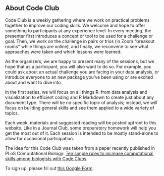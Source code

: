 
## About Code Club

Code Club is a weekly gathering where we work on practical problems together to improve our coding skills.
We welcome and hope to offer something to participants at any experience level.
In every meeting, the presenter first introduces a concept or
tool to be used for a challenge or goal. Then, we work on the challenge in pairs or trios
(in Zoom "breakout rooms" while things are online), and finally,
we reconvene to see what approaches were taken and which lessons were learned.  

As the organizers, we are happy to present many of the sessions,
but we hope that as a participant, you will also want to do so.
For example, you could ask about an actual challenge you are facing in your data analysis,
or introduce everyone to an new package you've been using or are excited about and want to dive into.

In the first series, we will focus on all things R: from data analysis and visualization to
efficient coding and R Markdown to create just about any document type.
There will be no specific topic of analysis; instead, we will focus on building general skills
and see them applied to a wide variety of topics.  

Each week, materials and suggested reading will be posted upfront to this website.
Like in a Journal Club, some preparatory homework will help you get the most out of it.
Each session is intended to be mostly stand-alone to allow for occasional participation.

The idea for this Code Club was taken from a paper recently published in PLoS Computational Biology:
[Ten simple rules to increase computational skills among biologists with Code Clubs](https://journals.plos.org/ploscompbiol/article?id=10.1371/journal.pcbi.1008119).

To sign up, please fill out [this Google Form](link.to.form).

<br/> <br/> <br/> <br/>

